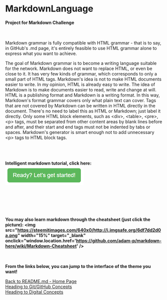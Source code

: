 # MarkdownLanguage</br>
<b>Project for Markdown Challenge</b></br>
</br></br>

Markdown grammar is fully compatible with HTML grammar - that is to say, in GitHub's .md page, it's entirely feasible to use HTML grammar alone to express what you want to achieve.</br>

The goal of Markdown grammar is to become a writing language suitable for the network. Markdown does not want to replace HTML, or even be close to it. It has very few kinds of grammar, which corresponds to only a small part of HTML tags. Markdown's idea is not to make HTML documents easier to write. In my opinion, HTML is already easy to write. The idea of Markdown is to make documents easier to read, write and change at will. HTML is a publishing format and Markdown is a writing format. In this way, Markdown's format grammar covers only what plain text can cover. Tags that are not covered by Markdown can be written in HTML directly in the document. There's no need to label this as HTML or Markdown; just label it directly. Only some HTML block elements, such as &#60;div&#62;, &#60;table&#62;, &#60;pre&#62;, &#60;p&#62; tags, must be separated from other content areas by blank lines before and after, and their start and end tags must not be indented by tabs or spaces. Markdown's generator is smart enough not to add unnecessary &#60;p&#62; tags to HTML block tags.</br>


<br><br><br><b>Intelligent markdown tutorial, click here:<a href="https://www.markdowntutorial.com/" target="_blank"><img src="markdown tutorial.png" target="_blank" /></a></b><br><br><br>

<br><br><br><b>You may also learn markdown through the cheatsheet (just click the picture): <img src="https://steemitimages.com/640x0/http://i.imgsafe.org/6df7dd2d0a.png" width="15%" target="_blank" onclick="window.location.href='https://github.com/adam-p/markdown-here/wiki/Markdown-Cheatsheet' /></b><br><br><br>




<b>From the links below, you can jump to the interface of the theme you want!</b>




[Back to README.md - Home Page](README.md)</br>
[Heading to Git/GitHub Concepts](GitOrGitHubConcepts.md)</br>
[Heading to Digital Concepts](DigitalConcepts.md)</br></br>

